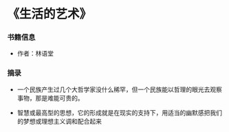 # 《生活的艺术》

### 书籍信息

- 作者：林语堂

### 摘录

- 一个民族产生过几个大哲学家没什么稀罕，但一个民族能以哲理的眼光去观察事物，那是难能可贵的。

- 智慧或最高型的思想，它的形成就是在现实的支持下，用适当的幽默感把我们的梦想或理想主义调和配合起来
